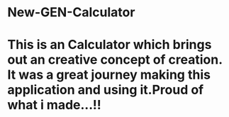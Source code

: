 # New-GEN-Calculator
# This is an Calculator which brings out an creative concept of creation. It was a great journey making this application and using it.Proud of what i made...!!

